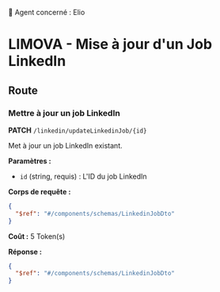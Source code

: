 🧠 Agent concerné : Elio
# LIMOVA - Mise à jour d'un Job LinkedIn

## Route

### Mettre à jour un job LinkedIn
**PATCH** `/linkedin/updateLinkedinJob/{id}`

Met à jour un job LinkedIn existant.

**Paramètres :**
- `id` (string, requis) : L'ID du job LinkedIn

**Corps de requête :**
```json
{
  "$ref": "#/components/schemas/LinkedinJobDto"
}
```

**Coût :** 5 Token(s)

**Réponse :**
```json
{
  "$ref": "#/components/schemas/LinkedinJobDto"
}
``` 